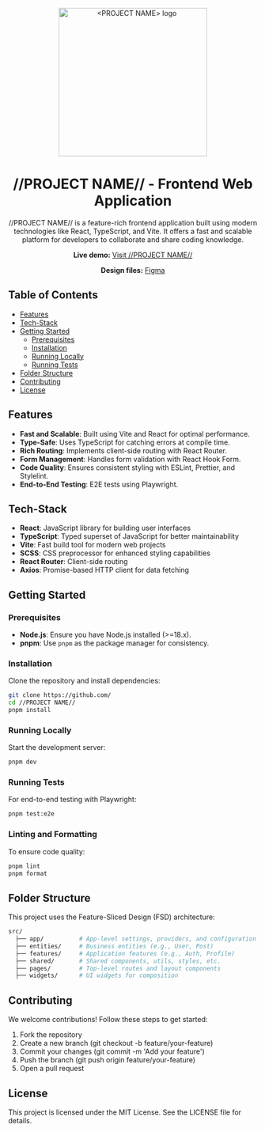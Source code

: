 <p align="center">
  <img alt="<PROJECT NAME> logo" width="300px" src="./public/favicon.ico">
</p>

<h1 align="center">//PROJECT NAME// - Frontend Web Application</h1>

<p align="center">
  //PROJECT NAME// is a feature-rich frontend application built using modern technologies like React, TypeScript, and Vite. It offers a fast and scalable platform for developers to collaborate and share coding knowledge.
</p>

<p align="center">
  <strong>Live demo:</strong> <a target="_blank" href="https://">Visit //PROJECT NAME//</a>
</p>

<p align="center">
  <strong>Design files:</strong> <a target="_blank" href="https://www.figma.com/">Figma</a>
</p>

## Table of Contents

- [Features](#features)
- [Tech-Stack](#tech-stack)
- [Getting Started](#getting-started)
  - [Prerequisites](#prerequisites)
  - [Installation](#installation)
  - [Running Locally](#running-locally)
  - [Running Tests](#running-tests)
- [Folder Structure](#folder-structure)
- [Contributing](#contributing)
- [License](#license)

## Features

- **Fast and Scalable**: Built using Vite and React for optimal performance.
- **Type-Safe**: Uses TypeScript for catching errors at compile time.
- **Rich Routing**: Implements client-side routing with React Router.
- **Form Management**: Handles form validation with React Hook Form.
- **Code Quality**: Ensures consistent styling with ESLint, Prettier, and Stylelint.
- **End-to-End Testing**: E2E tests using Playwright.

## Tech-Stack

- **React**: JavaScript library for building user interfaces
- **TypeScript**: Typed superset of JavaScript for better maintainability
- **Vite**: Fast build tool for modern web projects
- **SCSS**: CSS preprocessor for enhanced styling capabilities
- **React Router**: Client-side routing
- **Axios**: Promise-based HTTP client for data fetching

## Getting Started

### Prerequisites

- **Node.js**: Ensure you have Node.js installed (>=18.x).
- **pnpm**: Use `pnpm` as the package manager for consistency.

### Installation

Clone the repository and install dependencies:

```bash
git clone https://github.com/
cd //PROJECT NAME//
pnpm install
```

### Running Locally

Start the development server:

```bash
pnpm dev
```

### Running Tests

For end-to-end testing with Playwright:

```bash
pnpm test:e2e
```

### Linting and Formatting

To ensure code quality:

```bash
pnpm lint
pnpm format
```

## Folder Structure

This project uses the Feature-Sliced Design (FSD) architecture:

```bash
src/
  ├── app/          # App-level settings, providers, and configuration
  ├── entities/     # Business entities (e.g., User, Post)
  ├── features/     # Application features (e.g., Auth, Profile)
  ├── shared/       # Shared components, utils, styles, etc.
  ├── pages/        # Top-level routes and layout components
  ├── widgets/      # UI widgets for composition
```

## Contributing

We welcome contributions! Follow these steps to get started:

1. Fork the repository
2. Create a new branch (git checkout -b feature/your-feature)
3. Commit your changes (git commit -m 'Add your feature')
4. Push the branch (git push origin feature/your-feature)
5. Open a pull request

## License

This project is licensed under the MIT License. See the LICENSE file for details.
